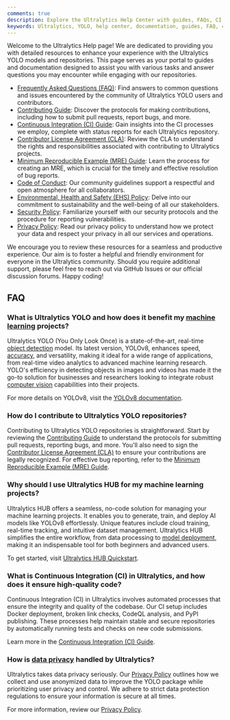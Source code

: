 ```yaml
---
comments: true
description: Explore the Ultralytics Help Center with guides, FAQs, CI processes, and policies to support your YOLO model experience and contributions.
keywords: Ultralytics, YOLO, help center, documentation, guides, FAQ, contributing, CI, MRE, CLA, code of conduct, security policy, privacy policy
---
```


Welcome to the Ultralytics Help page! We are dedicated to providing you with detailed resources to enhance your experience with the Ultralytics YOLO models and repositories. This page serves as your portal to guides and documentation designed to assist you with various tasks and answer questions you may encounter while engaging with our repositories.

- [Frequently Asked Questions (FAQ)](FAQ.md): Find answers to common questions and issues encountered by the community of Ultralytics YOLO users and contributors.
- [Contributing Guide](contributing.md): Discover the protocols for making contributions, including how to submit pull requests, report bugs, and more.
- [Continuous Integration (CI) Guide](CI.md): Gain insights into the CI processes we employ, complete with status reports for each Ultralytics repository.
- [Contributor License Agreement (CLA)](CLA.md): Review the CLA to understand the rights and responsibilities associated with contributing to Ultralytics projects.
- [Minimum Reproducible Example (MRE) Guide](minimum_reproducible_example.md): Learn the process for creating an MRE, which is crucial for the timely and effective resolution of bug reports.
- [Code of Conduct](code_of_conduct.md): Our community guidelines support a respectful and open atmosphere for all collaborators.
- [Environmental, Health and Safety (EHS) Policy](environmental-health-safety.md): Delve into our commitment to sustainability and the well-being of all our stakeholders.
- [Security Policy](security.md): Familiarize yourself with our security protocols and the procedure for reporting vulnerabilities.
- [Privacy Policy](privacy.md): Read our privacy policy to understand how we protect your data and respect your privacy in all our services and operations.

We encourage you to review these resources for a seamless and productive experience. Our aim is to foster a helpful and friendly environment for everyone in the Ultralytics community. Should you require additional support, please feel free to reach out via GitHub Issues or our official discussion forums. Happy coding!

## FAQ

### What is Ultralytics YOLO and how does it benefit my [machine learning](https://www.ultralytics.com/glossary/machine-learning-ml) projects?

Ultralytics YOLO (You Only Look Once) is a state-of-the-art, real-time [object detection](https://www.ultralytics.com/glossary/object-detection) model. Its latest version, YOLOv8, enhances speed, [accuracy](https://www.ultralytics.com/glossary/accuracy), and versatility, making it ideal for a wide range of applications, from real-time video analytics to advanced machine learning research. YOLO's efficiency in detecting objects in images and videos has made it the go-to solution for businesses and researchers looking to integrate robust [computer vision](https://www.ultralytics.com/glossary/computer-vision-cv) capabilities into their projects.

For more details on YOLOv8, visit the [YOLOv8 documentation](../tasks/detect.md).

### How do I contribute to Ultralytics YOLO repositories?

Contributing to Ultralytics YOLO repositories is straightforward. Start by reviewing the [Contributing Guide](../help/contributing.md) to understand the protocols for submitting pull requests, reporting bugs, and more. You'll also need to sign the [Contributor License Agreement (CLA)](../help/CLA.md) to ensure your contributions are legally recognized. For effective bug reporting, refer to the [Minimum Reproducible Example (MRE) Guide](../help/minimum_reproducible_example.md).

### Why should I use Ultralytics HUB for my machine learning projects?

Ultralytics HUB offers a seamless, no-code solution for managing your machine learning projects. It enables you to generate, train, and deploy AI models like YOLOv8 effortlessly. Unique features include cloud training, real-time tracking, and intuitive dataset management. Ultralytics HUB simplifies the entire workflow, from data processing to [model deployment](https://www.ultralytics.com/glossary/model-deployment), making it an indispensable tool for both beginners and advanced users.

To get started, visit [Ultralytics HUB Quickstart](../hub/quickstart.md).

### What is Continuous Integration (CI) in Ultralytics, and how does it ensure high-quality code?

Continuous Integration (CI) in Ultralytics involves automated processes that ensure the integrity and quality of the codebase. Our CI setup includes Docker deployment, broken link checks, CodeQL analysis, and PyPI publishing. These processes help maintain stable and secure repositories by automatically running tests and checks on new code submissions.

Learn more in the [Continuous Integration (CI) Guide](../help/CI.md).

### How is [data privacy](https://www.ultralytics.com/glossary/data-privacy) handled by Ultralytics?

Ultralytics takes data privacy seriously. Our [Privacy Policy](../help/privacy.md) outlines how we collect and use anonymized data to improve the YOLO package while prioritizing user privacy and control. We adhere to strict data protection regulations to ensure your information is secure at all times.

For more information, review our [Privacy Policy](../help/privacy.md).
